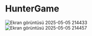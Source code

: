 # HunterGame

![Ekran görüntüsü 2025-05-05 214433](https://github.com/user-attachments/assets/208d7b5d-9d06-4e4d-aa22-7250c4f4275a)
![Ekran görüntüsü 2025-05-05 214457](https://github.com/user-attachments/assets/dd9de27b-b052-44be-a1d4-f0b0052c2542)
